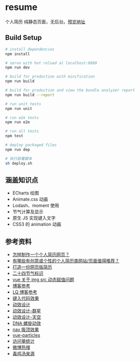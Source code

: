 # resume

个人简历 纯静态页面，无后台。[预览地址](https://2019me.gaotianyang.top)

## Build Setup

```bash
# install dependencies
npm install

# serve with hot reload at localhost:8080
npm run dev

# build for production with minification
npm run build

# build for production and view the bundle analyzer report
npm run build --report

# run unit tests
npm run unit

# run e2e tests
npm run e2e

# run all tests
npm test

# deploy packaged files
npm run dep

# 执行部署脚本
sh deploy.sh
```

## 涵盖知识点

- ECharts 绘图
- Animate.css 动画
- Lodash、moment 使用
- 节气计算及显示
- 原生 JS 实现键入文字
- CSS3 的 animation 动画

## 参考资料

- [怎样制作一个个人简历网页？](https://www.zhihu.com/question/59335878/answer/167927572)
- [有哪些有创意或个性的个人简历类网站/页面值得推荐？](https://www.zhihu.com/question/22876578/answer/163610078)
- [打造一份网页版简历](https://mrluo.life/article/detail/127/experience-of-building-web-cv)
- [二十四节气标识](http://www.uuuud.com/picture/35275.html)
- [vue 关于 img src 动态赋值问题](https://blog.csdn.net/qq_39313596/article/details/84644500)
- [博客参考](https://tom-shushu.github.io/MyWeb.github.io/index.html)
- [LQ 博客参考](http://www.linqing07.com/index.html)
- [键入代码效果](https://www.strml.net/)
- [动效设计](https://www.zcool.com.cn/article/ZNTQzODI4.html)
- [动效设计-群星](https://star.afufintech.com/)
- [动效设计-天空](https://sky.afufintech.com/#/login)
- [DNA 螺旋动效](https://wow.techbrood.com/fiddle/33996)
- [nav 吸顶效果](https://blog.csdn.net/zbwroom/article/details/81911909)
- [vue-particles](https://www.jianshu.com/p/53199b842d25)
- [访问量统计](https://cloud.tencent.com/developer/article/1498680)
- [微博热搜](https://m.weibo.cn/p/106003type=25&t=3&disable_hot=1&filter_type=realtimehot?jumpfrom=weibocom)
- [毒鸡汤来源](https://github.com/roojay520/cf-worker-soul-soup)
